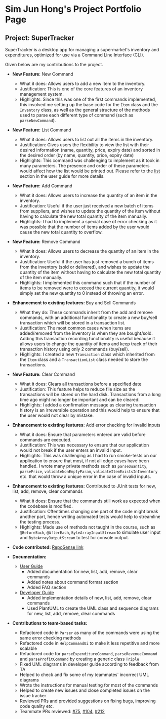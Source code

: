 # Sim Jun Hong's Project Portfolio Page

## Project: SuperTracker

SuperTracker is a desktop app for managing a supermarket's inventory and expenditures,
optimized for use via a Command Line Interface (CLI).

Given below are my contributions to the project.

- **New Feature:** New Command
  - What it does: Allows users to add a new item to the inventory.
  - Justification: This is one of the core features of an inventory management system.
  - Highlights: Since this was one of the first commands implemented, 
  this involved me setting up the base code for the `Item` class
  and the `Inventory` class, as well as the general structure of the 
  methods used to parse each different type of command (such as `parseNewCommand`).


- **New Feature:** List Command
  - What it does: Allows users to list out all the items in the inventory.
  - Justification: Gives users the flexibility to view the list with their desired information 
  (name, quantity, price, expiry date) and sorted in the desired order (by name, quantity, price, expiry date)
  - Highlights: This command was challenging to implement as it took in many parameters.
  The presence and order of these parameters would affect how the list would be printed out.
  Please refer to the [list](https://ay2324s2-cs2113-t13-4.github.io/tp/UserGuide.html#list-all-items-list) section in the user guide for more details.


- **New Feature:** Add Command
  - What it does: Allows users to increase the quantity of an item in the inventory.
  - Justification: Useful if the user just received a new batch of items from suppliers,
  and wishes to update the quantity of the item without having to calculate the new total quantity of the item manually.
  - Highlights: I had to implement a special case of error checking as it was possible that the number of items added
  by the user would cause the new total quantity to overflow.


- **New Feature:** Remove Command
  - What it does: Allows users to decrease the quantity of an item in the inventory.
  - Justification: Useful if the user has just removed a bunch of items from the inventory (sold or delivered),
    and wishes to update the quantity of the item without having to calculate the new total quantity of the item manually.
  - Highlights: I implemented this command such that if the number of items to be removed 
  were to exceed the current quantity, it would simply set the new quantity to 0 instead of throwing an error.


- **Enhancement to existing features:** Buy and Sell Commands
  - What they do: These commands inherit from the add and remove commands, 
  with an additional functionality to create a new buy/sell transaction which will be stored in a transaction list.
  - Justification: The most common cases when items are added/removed from the inventory is when they are bought/sold.
  Adding this transaction recording functionality is useful because it allows users to change the quantity of items 
  and keep track of their transaction history using only 2 commands (buy/sell).
  - Highlights: I created a new `Transaction` class which inherited from the `Item` class 
  and a `TransactionList` class needed to store the transactions.


- **New Feature:** Clear Command
  - What it does: Clears all transactions before a specified date
  - Justification: This feature helps to reduce file size as the transactions will be stored on the hard disk.
  Transactions from a long time ago might no longer be important and can be cleared.
  - Highlights: I added a confirmation message as clearing transaction history is an irreversible operation 
  and this would help to ensure that the user would not clear by mistake.


- **Enhancement to existing features:** Add error checking for invalid inputs
  - What it does: Ensure that parameters entered are valid before commands are executed.
  - Justification: This was necessary to ensure that our application would not break if the user enters an invalid input.
  - Highlights: This was challenging as I had to run smoke-tests on our application to ensure that 
  most, if not all edge cases have been handled. I wrote many private methods such as `parseQuantity`, `parsePrice`, 
  `validateNonEmptyParam`, `validateItemExistsInInventory` etc. 
  that would throw a unique error in the case of invalid inputs.


- **Enhancement to existing features:** Contributed to JUnit tests for new, list, add, remove, clear commands
  - What it does: Ensure that the commands still work as expected when the codebase is modified.
  - Justification: Oftentimes changing one part of the code might break another part, 
  hence writing automated tests would help to streamline the testing process.
  - Highlights: Made use of methods not taught in the course, such as `@BeforeEach`, `@AfterEach`, 
  `ByteArrayInputStream` to simulate user input and `ByteArrayOutputStream` to test for console output.


- **Code contributed:** [RepoSense link](https://nus-cs2113-ay2324s2.github.io/tp-dashboard/?search=awesomesjh&breakdown=true&sort=groupTitle%20dsc&sortWithin=title&since=2024-02-23&timeframe=commit&mergegroup=&groupSelect=groupByRepos&checkedFileTypes=docs~functional-code~test-code~other)


- **Documentation:**
  - [User Guide](https://ay2324s2-cs2113-t13-4.github.io/tp/UserGuide.html)
    - Added documentation for new, list, add, remove, clear commands
    - Added notes about command format section
    - Added FAQ section
  - [Developer Guide](https://ay2324s2-cs2113-t13-4.github.io/tp/DeveloperGuide.html)
    - Added implementation details of new, list, add, remove, clear commands
    - Used PlantUML to create the UML class and sequence diagrams for new, list, add, remove, clear commands


- **Contributions to team-based tasks:**
  - Refactored code in `Parser` as many of the commands were using the same error checking methods
  - Refactored code in `HelpCommandUi` to make it less repetitive and more scalable
  - Refactored code for `parseExpenditureCommand`, `parseRevenueCommand` and `parseProfitCommand` by 
  creating a generic class `Triple`
  - Fixed UML diagrams in developer guide according to feedback from TA
  - Helped to check and fix some of my teammates' incorrect UML diagrams
  - Wrote the instructions for manual testing for most of the commands
  - Helped to create new issues and close completed issues on the issue tracker
  - Reviewed PRs and provided suggestions on fixing bugs, improving code quality etc.
  - Teammate PRs reviewed: [#75](https://github.com/AY2324S2-CS2113-T13-4/tp/pull/75), [#104](https://github.com/AY2324S2-CS2113-T13-4/tp/pull/104), [#212](https://github.com/AY2324S2-CS2113-T13-4/tp/pull/212)